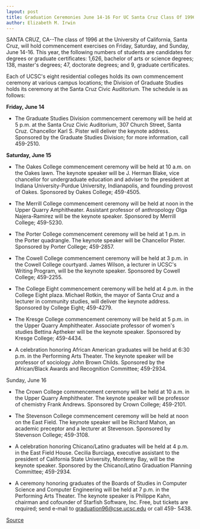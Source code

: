 ```yaml
---
layout: post
title: Graduation Ceremonies June 14-16 For UC Santa Cruz Class Of 1996
author: Elizabeth M. Irwin
---
```


SANTA CRUZ, CA--The class of 1996 at the University of California,  Santa Cruz, will hold commencement exercises on Friday, Saturday,  and Sunday, June 14-16. This year, the following numbers of  students are candidates for degrees or graduate certificates: 1,626,  bachelor of arts or science degrees; 138, master's degrees; 47,  doctorate degrees; and 9, graduate certificates.

Each of UCSC's eight residential colleges holds its own  commencement ceremony at various campus locations; the Division  of Graduate Studies holds its ceremony at the Santa Cruz Civic  Auditorium. The schedule is as follows:

**Friday, June 14**

* The Graduate Studies Division commencement ceremony will  be held at 5 p.m. at the Santa Cruz Civic Auditorium, 307 Church  Street, Santa Cruz. Chancellor Karl S. Pister will deliver the keynote  address. Sponsored by the Graduate Studies Division; for more  information, call 459-2510.

**Saturday, June 15**

* The Oakes College commencement ceremony will be held at  10 a.m. on the Oakes lawn. The keynote speaker will be J. Herman  Blake, vice chancellor for undergraduate education and adviser to the  president at Indiana University-Purdue University, Indianapolis, and  founding provost of Oakes. Sponsored by Oakes College; 459-4505.

* The Merrill College commencement ceremony will be held at  noon in the Upper Quarry Amphitheater. Assistant professor of  anthropology Olga Najera-Ramirez will be the keynote speaker.  Sponsored by Merrill College; 459-5230.

* The Porter College commencement ceremony will be held at  1 p.m. in the Porter quadrangle. The keynote speaker will be  Chancellor Pister. Sponsored by Porter College; 459-2857.

* The Cowell College commencement ceremony will be held at  3 p.m. in the Cowell College courtyard. James Wilson, a lecturer in  UCSC's Writing Program, will be the keynote speaker. Sponsored by  Cowell College; 459-2255.

* The College Eight commencement ceremony will be held at 4  p.m. in the College Eight plaza. Michael Rotkin, the mayor of Santa  Cruz and a lecturer in community studies, will deliver the keynote  address. Sponsored by College Eight; 459-4279.

* The Kresge College commencement ceremony will be held at  5 p.m. in the Upper Quarry Amphitheater. Associate professor of  women's studies Bettina Aptheker will be the keynote speaker.  Sponsored by Kresge College; 459-4434.

* A celebration honoring African American graduates will be  held at 6:30 p.m. in the Performing Arts Theater. The keynote  speaker will be professor of sociology John Brown Childs. Sponsored  by the African/Black Awards and Recognition Committee; 459-2934.

Sunday, June 16

* The Crown College commencement ceremony will be held at  10 a.m. in the Upper Quarry Amphitheater. The keynote speaker will  be professor of chemistry Frank Andrews. Sponsored by Crown  College; 459-2101.

* The Stevenson College commencement ceremony will be held  at noon on the East Field. The keynote speaker will be Richard Mahon,  an academic preceptor and a lecturer at Stevenson. Sponsored by  Stevenson College; 459-3108.

* A celebration honoring Chicano/Latino graduates will be held  at 4 p.m. in the East Field House. Cecilia Burciaga, executive  assistant to the president of California State University, Monterey  Bay, will be the keynote speaker. Sponsored by the Chicano/Latino  Graduation Planning Committee; 459-2934.

* A ceremony honoring graduates of the Boards of Studies in  Computer Science and Computer Engineering will be held at 7 p.m. in  the Performing Arts Theater. The keynote speaker is Philippe Kahn,  chairman and cofounder of Starfish Software, Inc. Free, but tickets  are required; send e-mail to graduation96@cse.ucsc.edu or call 459- 5438.

[Source](http://www1.ucsc.edu/news_events/press_releases/archive/95-96/06-96/061196-Graduation_ceremoni.html "Permalink to 061196-Graduation_ceremoni")
